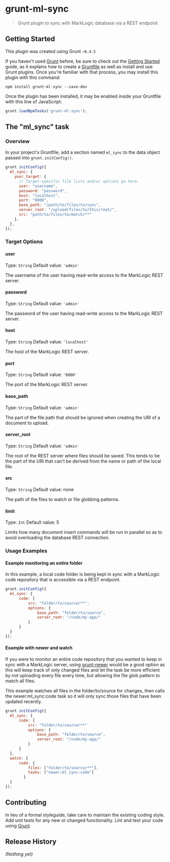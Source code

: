 # grunt-ml-sync

> Grunt plugin to sync with MarkLogic database via a REST endpoint

## Getting Started
This plugin was created using Grunt `~0.4.5`

If you haven't used [Grunt](http://gruntjs.com/) before, be sure to check out the [Getting Started](http://gruntjs.com/getting-started) guide, as it explains how to create a [Gruntfile](http://gruntjs.com/sample-gruntfile) as well as install and use Grunt plugins. Once you're familiar with that process, you may install this plugin with this command:

```shell
npm install grunt-ml-sync --save-dev
```

Once the plugin has been installed, it may be enabled inside your Gruntfile with this line of JavaScript:

```js
grunt.loadNpmTasks('grunt-ml-sync');
```

## The "ml_sync" task

### Overview
In your project's Gruntfile, add a section named `ml_sync` to the data object passed into `grunt.initConfig()`.

```js
grunt.initConfig({
  ml_sync: {
    your_target: {
      // Target-specific file lists and/or options go here.
      user: "username",
      password: "password",
      host: "localhost",
      port: "8000",
      base_path: "/path/to/files/to/sync",
      server_root: "/upload/files/to/this/root/",
      src: "path/to/files/to/match/**"
    },
  },
});
```

### Target Options

#### user
Type: `String`
Default value: `'admin'`

The username of the user having read-write access to the MarkLogic REST server.

#### password
Type: `String`
Default value: `'admin'`

The password of the user having read-write access to the MarkLogic REST server.

#### host
Type: `String`
Default value: `'localhost'`

The host of the MarkLogic REST server.

#### port
Type: `String`
Default value: `'8000'`

The port of the MarkLogic REST server.

#### base_path
Type: `String`
Default value: `'admin'`

The part of the file path that should be ignored when creating the URI of a document to upload.

#### server_root
Type: `String`
Default value: `'admin'`

The root of the REST server where files should be saved. This tends to be the part of the URI that can't be derived from the name or path of the local file.

#### src
Type: `String`
Default value: none

The path of the files to watch or file globbing patterns.

#### limit
Type: `Int`
Default value: 5

Limits how many document insert commands will be run in parallel so as to avoid overloading the database REST connection.

### Usage Examples

#### Example monitoring an entire folder

In this example, a local code folder is being kept in sync with a MarkLogic code repository that is accessible via a REST endpoint.

```js
grunt.initConfig({
  ml_sync: {
      code: {
          src: "folder/to/source/**",
          options: {
              base_path: "folder/to/source",
              server_root: "/code/my-app/"
          }
      }
  }
});
```

#### Example with newer and watch

If you were to monitor an entire code repository that you wanted to keep in sync with a MarkLogic server, using [grunt-newer](https://github.com/tschaub/grunt-newer) would be a good option as this will keep track of only changed files and let the task be more efficient by not uploading every file every time, but allowing the file glob pattern to match all files.

This example watches all files in the folder/to/source for changes, then calls the newer:ml_sync:code task so it will only sync those files that have been updated recently.

```js
grunt.initConfig({
  ml_sync: {
      code: {
          src: "folder/to/source/**"
          options: {
              base_path: "folder/to/source",
              server_root: "/code/my-app/"
          }
      }
  },
  watch: {
      code: {
          files: ["folder/to/source/**"],
          tasks: ["newer:ml_sync:code"]
        }
  }
});
```

## Contributing
In lieu of a formal styleguide, take care to maintain the existing coding style. Add unit tests for any new or changed functionality. Lint and test your code using [Grunt](http://gruntjs.com/).

## Release History
_(Nothing yet)_
